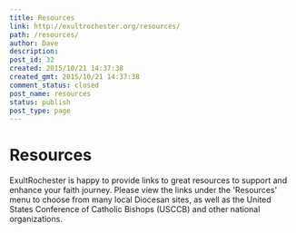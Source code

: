 ```yaml
---
title: Resources
link: http://exultrochester.org/resources/
path: /resources/
author: Dave
description:
post_id: 32
created: 2015/10/21 14:37:38
created_gmt: 2015/10/21 14:37:38
comment_status: closed
post_name: resources
status: publish
post_type: page
---
```


# Resources

ExultRochester is happy to provide links to great resources to support and enhance your faith journey. Please view the links under the 'Resources' menu to choose from many local Diocesan sites, as well as the United States Conference of Catholic Bishops (USCCB) and other national organizations.
